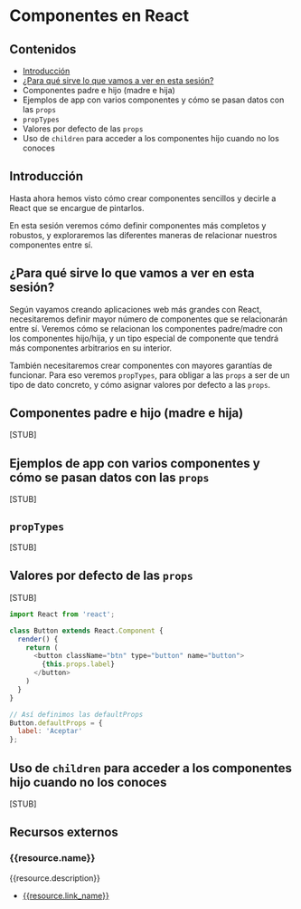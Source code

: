 # Componentes en React

## Contenidos
- [Introducción](#introducción)
- [¿Para qué sirve lo que vamos a ver en esta sesión?](#¿para-qué-sirve-lo-que-vamos-a-ver-en-esta-sesión)
- Componentes padre e hijo (madre e hija)
- Ejemplos de app con varios componentes y cómo se pasan datos con las `props`
- `propTypes`
- Valores por defecto de las `props`
- Uso de `children` para acceder a los componentes hijo cuando no los conoces

## Introducción

Hasta ahora hemos visto cómo crear componentes sencillos y decirle a React que se encargue de pintarlos.

En esta sesión veremos cómo definir componentes más completos y robustos, y exploraremos las diferentes maneras de relacionar nuestros componentes entre sí.


## ¿Para qué sirve lo que vamos a ver en esta sesión?

Según vayamos creando aplicaciones web más grandes con React, necesitaremos definir mayor número de componentes que se relacionarán entre sí. Veremos cómo se relacionan los componentes padre/madre con los componentes hijo/hija, y un tipo especial de componente que tendrá más componentes arbitrarios en su interior.

También necesitaremos crear componentes con mayores garantías de funcionar. Para eso veremos `propTypes`, para obligar a las `props` a ser de un tipo de dato concreto, y cómo asignar valores por defecto a las `props`.  


## Componentes padre e hijo (madre e hija)

[STUB]


## Ejemplos de app con varios componentes y cómo se pasan datos con las `props`

[STUB]


## `propTypes`

[STUB]


## Valores por defecto de las `props`

[STUB]

```js
import React from 'react';

class Button extends React.Component {
  render() {
    return (
      <button className="btn" type="button" name="button">
        {this.props.label}
      </button>
    )
  }
}

// Así definimos las defaultProps
Button.defaultProps = {
  label: 'Aceptar'
};
```


## Uso de `children` para acceder a los componentes hijo cuando no los conoces

[STUB]


## Recursos externos

### {{resource.name}}

{{resource.description}}

- [{{resource.link_name}}]({{resource.url}})
